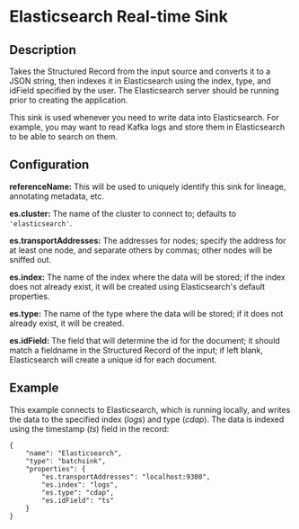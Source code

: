 # Elasticsearch Real-time Sink


Description
-----------
Takes the Structured Record from the input source and converts it to a JSON string, then indexes it in
Elasticsearch using the index, type, and idField specified by the user. The Elasticsearch server should
be running prior to creating the application.

This sink is used whenever you need to write data into Elasticsearch.
For example, you may want to read Kafka logs and store them in Elasticsearch
to be able to search on them.


Configuration
-------------
**referenceName:** This will be used to uniquely identify this sink for lineage, annotating metadata, etc.

**es.cluster:** The name of the cluster to connect to; defaults to ``'elasticsearch'``.

**es.transportAddresses:** The addresses for nodes; specify the address for at least one node,
and separate others by commas; other nodes will be sniffed out.

**es.index:** The name of the index where the data will be stored; if the index does not already exist,
it will be created using Elasticsearch's default properties.

**es.type:** The name of the type where the data will be stored; if it does not already exist, it will be created.

**es.idField:** The field that will determine the id for the document; it should match a fieldname in the
Structured Record of the input; if left blank, Elasticsearch will create a unique id for each document.


Example
--------
This example connects to Elasticsearch, which is running locally, and writes the data to
the specified index (*logs*) and type (*cdap*). The data is indexed using the timestamp (*ts*) field
in the record:

    {
        "name": "Elasticsearch",
        "type": "batchsink",
        "properties": {
            "es.transportAddresses": "localhost:9300",
            "es.index": "logs",
            "es.type": "cdap",
            "es.idField": "ts"
        }
    }
